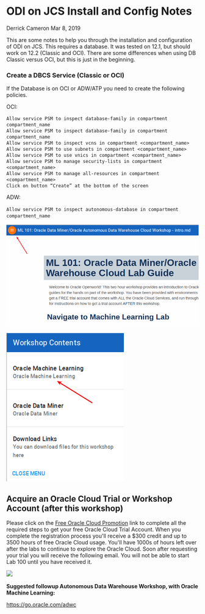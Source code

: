 # ODI on JCS Install and Config Notes

Derrick Cameron
Mar 8, 2019

This are some notes to help you through the installation and configuration of ODI on JCS.  This requires a database.  It was tested on 12.1, but should work on 12.2 (Classic and OCI).  There are some differences when using DB Classic versus OCI, but this is just in the beginning.  

### **Create a DBCS Service (Classic or OCI)**

If the Database is on OCI or ADW/ATP you need to create the following policies.

OCI: 

```
Allow service PSM to inspect database-family in compartment compartment_name
Allow service PSM to inspect database-family in compartment compartment_name
Allow service PSM to inspect vcns in compartment <compartment_name>
Allow service PSM to use subnets in compartment <compartment_name>
Allow service PSM to use vnics in compartment <compartment_name>
Allow service PSM to manage security-lists in compartment <compartment_name>
Allow service PSM to manage all-resources in compartment <compartment_name>
Click on button “Create” at the bottom of the screen
```

ADW: 

`Allow service PSM to inspect autonomous-database in compartment compartment_name`

![](images/workshopmenu1.png)

![](images/workshopmenu2.png) 

## Acquire an Oracle Cloud Trial or Workshop Account (after this workshop)

Please click on the [Free Oracle Cloud Promotion](https://myservices.us.oraclecloud.com/mycloud/signup?language=en&sourceType=:ex:tb:::RC_NAMK180723P00029:RedshiftADWC_HOL&SC=:ex:tb:::RC_NAMK180723P00029:RedshiftADWC_HOL&pcode=NAMK180723P00029) link to complete all the required steps to get your free Oracle Cloud Trial Account. When you complete the registration process you'll receive a $300 credit and up to 3500 hours of free Oracle Cloud usage. You'll have 1000s of hours left over after the labs to continue to explore the Oracle Cloud.  Soon after requesting your trial you will receive the following email. You will not be able to start Lab 100 until you have received it.

![](images/trial.png)

**Suggested followup Autonomous Data Warehouse Workshop, with Oracle Machine Learning:**

https://go.oracle.com/adwc


